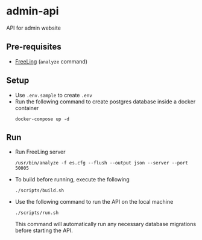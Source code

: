 # admin-api

API for admin website

## Pre-requisites
- [FreeLing](https://freeling-user-manual.readthedocs.io/en/latest/installation/installation-packages/) (`analyze` command)


## Setup
- Use `.env.sample` to create `.env`
- Run the following command to create postgres database inside a docker container
    ```
    docker-compose up -d
    ```

## Run
- Run FreeLing server
    ```
    /usr/bin/analyze -f es.cfg --flush --output json --server --port 50005
    ```

- To build before running, execute the following
    ```
    ./scripts/build.sh
    ```

- Use the following command to run the API on the local machine
    ```
    ./scripts/run.sh
    ```
     This command will automatically run any necessary database migrations before starting the API.
